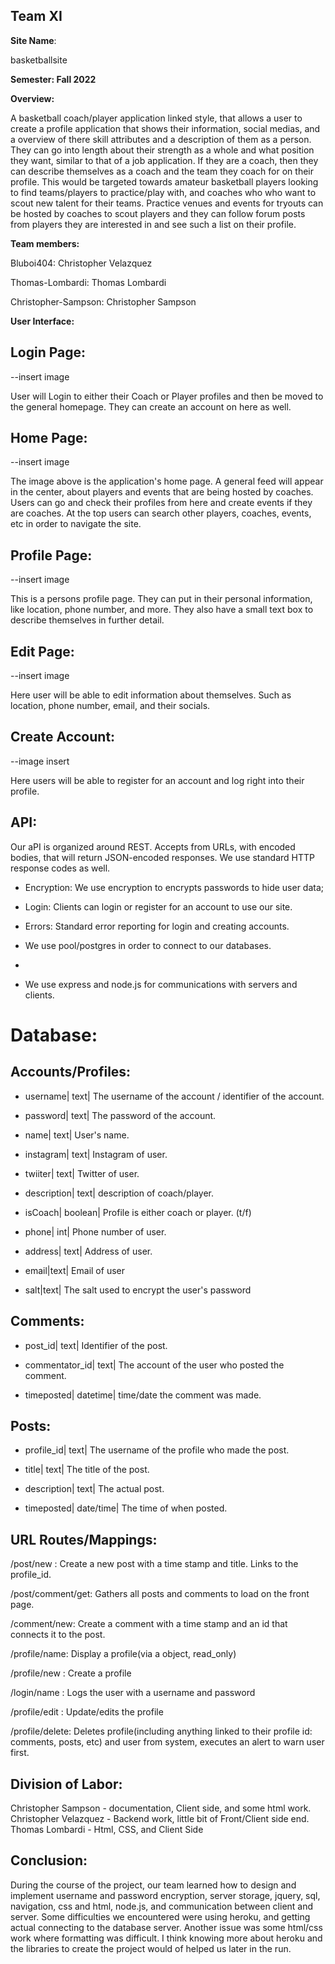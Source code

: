 ## **Team XI**

  

**Site Name**:

basketballsite

**Semester: Fall 2022**

**Overview:**

A basketball coach/player application linked style, that allows a user to create a profile application that shows their information, social medias, and a overview of there skill attributes and a description of them as a person. They can go into length about their strength as a whole and what position they want, similar to that of a job application. If they are a coach, then they can describe themselves as a coach and the team they coach for on their profile. This would be targeted towards amateur basketball players looking to find teams/players to practice/play with, and coaches who who want to scout new talent for their teams. Practice venues and events for tryouts can be hosted by coaches to scout players and they can follow forum posts from players they are interested in and see such a list on their profile.

**Team members:**

Bluboi404: Christopher Velazquez

Thomas-Lombardi: Thomas Lombardi

Christopher-Sampson: Christopher Sampson

**User Interface:**

  

## **Login Page:**

--insert image

User will Login to either their Coach or Player profiles and then be moved to the general homepage. They can create an account on here as well.

## Home Page:

--insert image

The image above is the application's home page. A general feed will appear in the center, about players and events that are being hosted by coaches. Users can go and check their profiles from here and create events if they are coaches. At the top users can search other players, coaches, events, etc in order to navigate the site.


## Profile Page:
  
--insert image

This is a persons profile page. They can put in their personal information, like location, phone number, and more. They also have a small text box to describe themselves in further detail.

  

## Edit Page:

--insert image

Here user will be able to edit information about themselves. Such as location, phone number, email, and their socials.

  

## Create Account:

--image insert

Here users will be able to register for an account and log right into their profile.

 ## API:

Our aPI is organized around REST. Accepts from URLs, with encoded bodies, that will return JSON-encoded responses. We use standard HTTP response codes as well.

  

* Encryption: We use encryption to encrypts passwords to hide user data;

  

* Login: Clients can login or register for an account to use our site.

  

* Errors: Standard error reporting for login and creating accounts.

* We use pool/postgres in order to connect to our databases.
* 
* We use express and node.js for communications with servers and clients.
# Database:

## Accounts/Profiles:

* username| text| The username of the account / identifier of the account.

* password| text| The password of the account.

* name| text| User's name.

* instagram| text| Instagram of user.

* twiiter| text| Twitter of user.

* description| text| description of coach/player.

* isCoach| boolean| Profile is either coach or player. (t/f)

* phone| int| Phone number of user.

* address| text| Address of user.
* email|text| Email of user
* salt|text| The salt used to encrypt the user's password

##  Comments: 

* post_id| text| Identifier of the post.

* commentator_id| text| The account of the user who posted the  	comment.

* timeposted| datetime| time/date the comment was made.

## Posts:

* profile_id| text| The username of the profile who made the post.

* title| text| The title of the post.

* description| text| The actual post.

* timeposted| date/time| The time of when posted.


## URL Routes/Mappings:

/post/new : Create a new post with a time stamp and title. Links to the profile_id.

/post/comment/get: Gathers all posts and comments to load on the front page.

/comment/new: Create a comment with a time stamp and an id that connects it to the post.

/profile/name: Display a profile(via a object, read_only)

/profile/new : Create a profile

/login/name : Logs the user with a username and password

/profile/edit : Update/edits the profile

/profile/delete: Deletes profile(including anything linked to their profile id: comments, posts, etc) and user from system, executes an alert to warn user first.

##

  


## Division of Labor: 
Christopher Sampson - documentation, Client side, and some html work.
Christopher Velazquez - Backend work, little bit of Front/Client side end.
Thomas Lombardi - Html, CSS, and Client Side
## Conclusion:
  During the course of the project, our team learned how to design and implement username and password encryption, server storage, jquery, sql, navigation, css and html, node.js, and communication between client and server. Some difficulties we encountered were using heroku, and getting actual connecting to the database server. Another issue was some html/css work where formatting was difficult. I think knowing more about heroku and the libraries to create the project would of helped us later in the run.